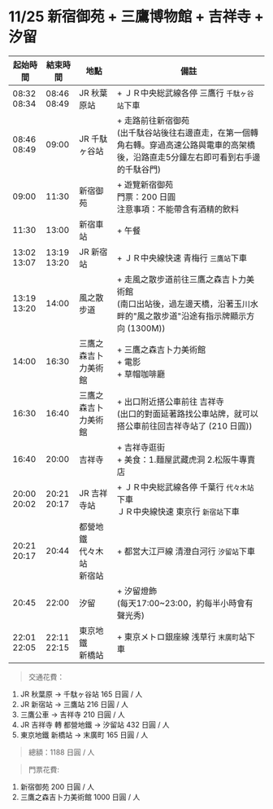 # 11/25 新宿御苑 + 三鷹博物館 + 吉祥寺 + 汐留

| 起始時間 | 結束時間 | 地點 | 備註 |
|-|-|-|-|
| 08:32<br>08:34 | 08:46<br>08:49 | JR 秋葉原站 | + ＪＲ中央総武線各停 三鷹行 `千駄ヶ谷站`下車 |
| 08:46<br>08:49 | 09:00 | JR 千駄ヶ谷站 | + 走路前往新宿御苑<br>(出千駄谷站後往右邊直走，在第一個轉角右轉。穿過高速公路與電車的高架橋後，沿路直走5分鐘左右即可看到右手邊的千駄谷門) |
| 09:00 | 11:30 | 新宿御苑 | + 遊覽新宿御苑<br>門票：200 日圓<br>注意事項：不能帶含有酒精的飲料 |
| 11:30 | 13:00 | 新宿車站 | + 午餐 |
| 13:02<br>13:07 | 13:19<br>13:20 | JR 新宿站 | + ＪＲ中央線快速 青梅行 `三鷹站`下車 |
| 13:19<br>13:20 | 14:00 | 風之散步道 | + 走風之散步道前往三鷹之森吉卜力美術館<br>(南口出站後，過左邊天橋，沿著玉川水畔的"風之散步道"沿途有指示牌顯示方向 (1300M)) |
| 14:00 | 16:30 | 三鷹之森吉卜力美術館 | + 三鷹之森吉卜力美術館<br>+ 電影<br>+ 草帽咖啡廳 |
| 16:30 | 16:40 | 三鷹之森吉卜力美術館 | + 出口附近搭公車前往 吉祥寺<br>(出口的對面延著路找公車站牌，就可以搭公車前往回吉祥寺站了 (210 日圓)) |
| 16:40 | 20:00 | 吉祥寺 | + 吉祥寺逛街<br>+ 美食：1.麵屋武藏虎洞 2.松阪牛專賣店 |
| 20:00<br>20:02 | 20:21<br>20:17 | JR 吉祥寺站 | + ＪＲ中央総武線各停 千葉行 `代々木站`下車<br>ＪＲ中央線快速 東京行 `新宿站`下車 |
| 20:21<br>20:17 | 20:44 | 都營地鐵<br>代々木站<br>新宿站 | + 都営大江戸線 清澄白河行 `汐留站`下車 |
| 20:45 | 22:00 | 汐留 | + 汐留燈飾<br>(每天17:00~23:00，約每半小時會有聲光秀) |
| 22:01<br>22:05 | 22:11<br>22:15 | 東京地鐵<br>新橋站 | + 東京メトロ銀座線 浅草行 `末廣町`站下車 |

>交通花費：
1. JR 秋葉原 -> 千駄ヶ谷站 165 日圓 / 人
2. JR 新宿站 -> 三鷹站 216 日圓 / 人
3. 三鷹公車 -> 吉祥寺 210 日圓 / 人
4. JR 吉祥寺 轉 都營地鐵 -> 汐留站 432 日圓 / 人
5. 東京地鐵 新橋站 -> 末廣町 165 日圓 / 人

>總額：1188 日圓 / 人

>門票花費:
1. 新宿御苑 200 日圓 / 人
2. 三鷹之森吉卜力美術館 1000 日圓 / 人